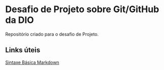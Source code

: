 # Desafio de Projeto sobre Git/GitHub da DIO
Repositório criado para o desafio de Projeto.

## Links úteis

[Sintaxe Básica Markdown](https://www.markdownguide.org/basic-syntax/)
